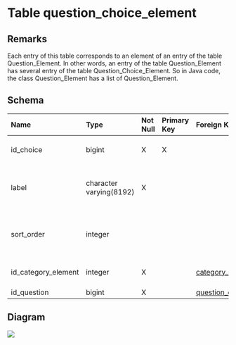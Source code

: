 # Table question\_choice\_element #
## Remarks ##
Each entry of this table corresponds to an element of an entry of the table Question\_Element. In other words, an entry of the table Question\_Element has several entry of the table Question\_Choice\_Element. So in Java code, the class Question\_Element has a list of Question\_Element.

## Schema ##
| **Name** | **Type** | **Not Null** | **Primary Key** | **Foreign Key** | **Remarks** |
|:---------|:---------|:-------------|:----------------|:----------------|:------------|
| id\_choice | bigint   | X            | X               |                 | This is the primary key of the table. |
| label    | character varying(8192) | X            |                 |                 | This column is the label of the choice which will be displayed in the listbox. |
| sort\_order | integer  |              |                 |                 | The sor\_order column indicates the order in which choices will be displayed |
| id\_category\_element | integer  | X            |                 | [category\_element](category_element.md)(id\_category\_element) | This is a foreign key to the table category\_element |
| id\_question | bigint   | X            |                 | [question\_element](question_element.md)(id\_flexible\_element) |             |

## Diagram ##
<img src='http://www.sigmah.org/svg_load.php?file=http://sigma-h.googlecode.com/svn/wiki/diagrams/question_choice_element.svg' />

